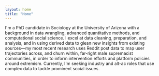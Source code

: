 ```yaml
---
layout: home
title: "Home"
---
```




I'm a PhD candidate in Sociology at the University of Arizona with a background in data wrangling, advanced quantitative methods, and computational social science. I excel at data cleaning, preparation, and analysis, and in using derived data to glean new insights from existing sources—my most recent research uses Reddit post data to map user trajectories across, and churn within, far-right male supremacist communities, in order to inform intervention efforts and platform policies around extremism. Currently, I'm seeking industry and alt-ac roles that use complex data to tackle prominent social issues. 


